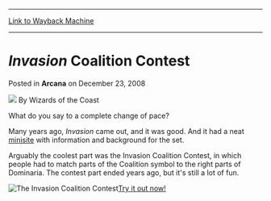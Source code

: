 
---
[Link to Wayback Machine](https://web.archive.org/web/20220627170923/https://magic.wizards.com/en/articles/archive/arcana/invasion-coalition-contest-2008-12-23)

[_metadata_:author]:- "Wizards of the Coast"
[_metadata_:description]:- "What do you say to a complete change of pace?Many years ago, Invasion came out, and it was good. And it had a neat minisite with information and background for the set.Arguably the coolest part was the Invasion Coalition Contest, in which people had to match parts of the Coalition symbol to the right parts of Dominaria. The contest part ended years ago, but it's still a lot of"
[_metadata_:generator]:- "Drupal 7 (http://drupal.org)"
[_metadata_:node]:- "662546"
[_metadata_:publish_date]:- "2008-12-23"
[_metadata_:source]:- "div-main-content"
[_metadata_:title]:- "Invasion Coalition Contest"
[_metadata_:wayback_capture_timestamp]:- "2022-06-27 17:09:23"
[_metadata_:wayback_raw_url]:- "https://web.archive.org/web/20220627170923id_/https://magic.wizards.com/en/articles/archive/arcana/invasion-coalition-contest-2008-12-23"
[_metadata_:wayback_url]:- "https://magic.wizards.com/en/articles/archive/arcana/invasion-coalition-contest-2008-12-23"
---


*Invasion* Coalition Contest
============================



 Posted in **Arcana**
 on December 23, 2008 






![](https://media.magic.wizards.com/styles/auth_small/public/images/person/wizards_author.jpg)
By Wizards of the Coast











What do you say to a complete change of pace?

Many years ago, *Invasion* came out, and it was good. And it had a neat [minisite](http://www.wizards.com/magic/expert/invasion/magicinvasion/welcome.asp) with information and background for the set.

Arguably the coolest part was the Invasion Coalition Contest, in which people had to match parts of the Coalition symbol to the right parts of Dominaria. The contest part ended years ago, but it's still a lot of fun.

![The Invasion Coalition Contest](https://media.magic.wizards.com/image_legacy_migration/magic/images/mtgcom/arcana1000/1576_Invasion.jpg)[Try it out now!](http://www.wizards.com/magic/expert/invasion/magicinvasion/coalition_contest_flash.asp)







